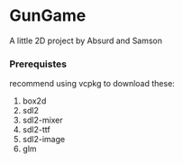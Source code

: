 # GunGame
A little 2D project by Absurd and Samson

### Prerequistes
recommend using vcpkg to download these:

1. box2d
2. sdl2
3. sdl2-mixer
4. sdl2-ttf
5. sdl2-image
6. glm
